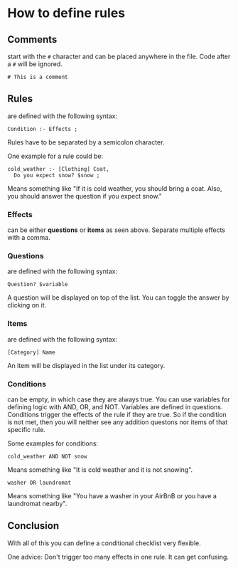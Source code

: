# How to define rules

## Comments

start with the `#` character and can be placed anywhere in the file. Code after a `#` will be ignored.

```
# This is a comment
```

## Rules

are defined with the following syntax:

```
Condition :- Effects ;
```

Rules have to be separated by a semicolon character.

One example for a rule could be:

```
cold_weather :- [Clothing] Coat,
  Do you expect snow? $snow ;
```

Means something like "If it is cold weather, you should bring a coat. Also, you should answer the question if you expect snow."

### Effects

can be either **questions** or **items** as seen above.
Separate multiple effects with a comma.

### Questions

are defined with the following syntax:

```
Question? $variable
```

A question will be displayed on top of the list.
You can toggle the answer by clicking on it.

### Items

are defined with the following syntax:

```
[Category] Name
```

An item will be displayed in the list under its category.

### Conditions

can be empty, in which case they are always true.
You can use variables for defining logic with AND, OR, and NOT.
Variables are defined in questions.
Conditions trigger the effects of the rule if they are true. So if the condition is not met, then you will neither see any addition questons nor items of that specific rule.

Some examples for conditions:

```
cold_weather AND NOT snow
```

Means something like "It is cold weather and it is not snowing".

```
washer OR laundromat
```

Means something like "You have a washer in your AirBnB or you have a laundromat nearby".

## Conclusion

With all of this you can define a conditional checklist very flexible.

One advice:
Don't trigger too many effects in one rule. It can get confusing.

